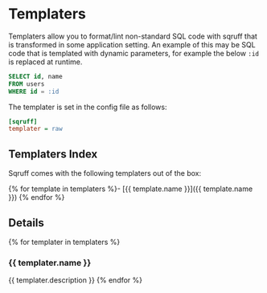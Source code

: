 # Templaters

Templaters allow you to format/lint non-standard SQL code with sqruff that is transformed in some application setting.
An example of this may be SQL code that is templated with dynamic parameters, for example the below `:id` is replaced at
runtime.

```sql
SELECT id, name
FROM users
WHERE id = :id
```

The templater is set in the config file as follows:

```ini
[sqruff]
templater = raw
```

## Templaters Index

Sqruff comes with the following templaters out of the box:

{% for template in templaters %}- [{{ template.name }}]({{ template.name }})
{% endfor %}
## Details
{% for templater in templaters %}
### {{ templater.name }}

{{ templater.description }}
{% endfor %}

